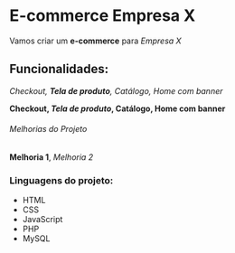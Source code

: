 # E-commerce Empresa X

Vamos criar um **e-commerce** para *Empresa X*

## Funcionalidades:

_Checkout, **Tela de produto**, Catálogo, Home com banner_

**Checkout, _Tela de produto_, Catálogo, Home com banner**
###### Melhorias do Projeto

__Melhoria 1__, _Melhoria 2_

### Linguagens do projeto: 

* HTML
* CSS
* JavaScript
* PHP
* MySQL
